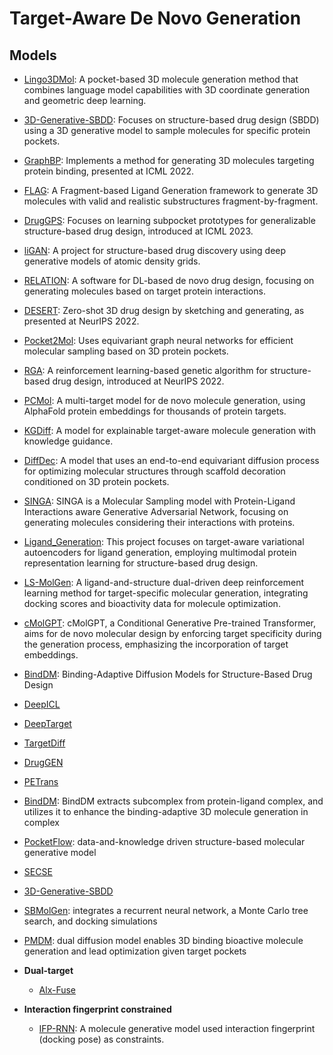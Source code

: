 # Target-Aware De Novo Generation

## Models

- [Lingo3DMol](https://github.com/stonewiseAIDrugDesign/Lingo3DMol): A pocket-based 3D molecule generation method that combines language model capabilities with 3D coordinate generation and geometric deep learning.
- [3D-Generative-SBDD](https://github.com/luost26/3D-Generative-SBDD): Focuses on structure-based drug design (SBDD) using a 3D generative model to sample molecules for specific protein pockets.
- [GraphBP](https://github.com/divelab/GraphBP): Implements a method for generating 3D molecules targeting protein binding, presented at ICML 2022.
- [FLAG](https://github.com/zaixizhang/FLAG): A Fragment-based Ligand Generation framework to generate 3D molecules with valid and realistic substructures fragment-by-fragment.
- [DrugGPS](https://github.com/zaixizhang/DrugGPS_ICML23): Focuses on learning subpocket prototypes for generalizable structure-based drug design, introduced at ICML 2023.
- [liGAN](https://github.com/mattragoza/liGAN): A project for structure-based drug discovery using deep generative models of atomic density grids.
- [RELATION](https://github.com/micahwang/RELATION): A software for DL-based de novo drug design, focusing on generating molecules based on target protein interactions.
- [DESERT](https://github.com/longlongman/DESERT): Zero-shot 3D drug design by sketching and generating, as presented at NeurIPS 2022.
- [Pocket2Mol](https://github.com/pengxingang/Pocket2Mol): Uses equivariant graph neural networks for efficient molecular sampling based on 3D protein pockets.
- [RGA](https://github.com/futianfan/reinforced-genetic-algorithm): A reinforcement learning-based genetic algorithm for structure-based drug design, introduced at NeurIPS 2022.
- [PCMol](https://github.com/CDDLeiden/PCMol): A multi-target model for de novo molecule generation, using AlphaFold protein embeddings for thousands of protein targets.
- [KGDiff](https://github.com/CMACH508/KGDiff): A model for explainable target-aware molecule generation with knowledge guidance.
- [DiffDec](https://github.com/biomed-AI/DiffDec/blob/master/README.md): A model that uses an end-to-end equivariant diffusion process for optimizing molecular structures through scaffold decoration conditioned on 3D protein pockets.
- [SINGA](https://github.com/Isomorpfishm/SINGA): SINGA is a Molecular Sampling model with Protein-Ligand Interactions aware Generative Adversarial Network, focusing on generating molecules considering their interactions with proteins.
- [Ligand_Generation](https://github.com/HySonLab/Ligand_Generation): This project focuses on target-aware variational autoencoders for ligand generation, employing multimodal protein representation learning for structure-based drug design.
- [LS-MolGen](https://github.com/songleee/LS-MolGen): A ligand-and-structure dual-driven deep reinforcement learning method for target-specific molecular generation, integrating docking scores and bioactivity data for molecule optimization.
- [cMolGPT](https://github.com/VV123/cMolGPT): cMolGPT, a Conditional Generative Pre-trained Transformer, aims for de novo molecular design by enforcing target specificity during the generation process, emphasizing the incorporation of target embeddings.
- [BindDM](https://github.com/YangLing0818/BindDM): Binding-Adaptive Diffusion Models for Structure-Based Drug Design
- [DeepICL](https://github.com/ACE-KAIST/DeepICL)
- [DeepTarget](https://github.com/ehoogeboom/e3_diffusion_for_molecules)
- [TargetDiff](https://github.com/guanjq/targetdiff)
- [DrugGEN](https://github.com/asarigun/DrugGEN)
- [PETrans](https://github.com/Chinafor/PETrans)
- [BindDM](https://github.com/YangLing0818/BindDM): BindDM extracts subcomplex from protein-ligand complex, and utilizes it to enhance the binding-adaptive 3D molecule generation in complex
- [PocketFlow](https://github.com/Saoge123/PocketFlow): data-and-knowledge driven structure-based molecular generative model
- [SECSE](https://github.com/KeenThera/SECSE)
- [3D-Generative-SBDD](https://github.com/luost26/3D-Generative-SBDD)
- [SBMolGen](https://github.com/clinfo/SBMolGen): integrates a recurrent neural network, a Monte Carlo tree search, and docking simulations
- [PMDM](https://github.com/Layne-Huang/PMDM/tree/main): dual diffusion model enables 3D binding bioactive molecule generation and lead optimization given target pockets

- **Dual-target**
  - [Alx-Fuse](https://github.com/biomed-AI/AIxFuse)

- **Interaction fingerprint constrained**
  - [IFP-RNN](https://github.com/jeah-z/IFP-RNN): A molecule generative model used interaction fingerprint (docking pose) as constraints.
